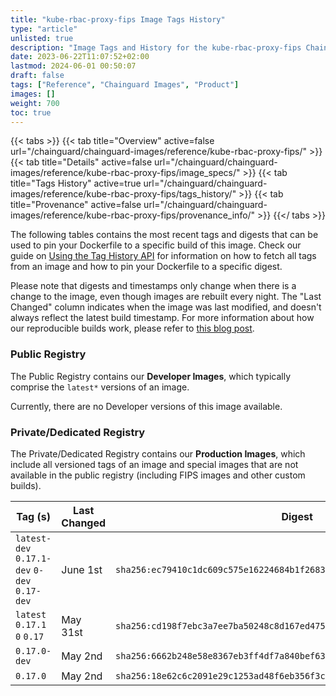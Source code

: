 ```yaml
---
title: "kube-rbac-proxy-fips Image Tags History"
type: "article"
unlisted: true
description: "Image Tags and History for the kube-rbac-proxy-fips Chainguard Image"
date: 2023-06-22T11:07:52+02:00
lastmod: 2024-06-01 00:50:07
draft: false
tags: ["Reference", "Chainguard Images", "Product"]
images: []
weight: 700
toc: true
---
```


{{< tabs >}}
{{< tab title="Overview" active=false url="/chainguard/chainguard-images/reference/kube-rbac-proxy-fips/" >}}
{{< tab title="Details" active=false url="/chainguard/chainguard-images/reference/kube-rbac-proxy-fips/image_specs/" >}}
{{< tab title="Tags History" active=true url="/chainguard/chainguard-images/reference/kube-rbac-proxy-fips/tags_history/" >}}
{{< tab title="Provenance" active=false url="/chainguard/chainguard-images/reference/kube-rbac-proxy-fips/provenance_info/" >}}
{{</ tabs >}}

The following tables contains the most recent tags and digests that can be used to pin your Dockerfile to a specific build of this image. Check our guide on [Using the Tag History API](/chainguard/chainguard-images/using-the-tag-history-api/) for information on how to fetch all tags from an image and how to pin your Dockerfile to a specific digest.

Please note that digests and timestamps only change when there is a change to the image, even though images are rebuilt every night. The "Last Changed" column indicates when the image was last modified, and doesn't always reflect the latest build timestamp. For more information about how our reproducible builds work, please refer to [this blog post](https://www.chainguard.dev/unchained/reproducing-chainguards-reproducible-image-builds).

### Public Registry
The Public Registry contains our **Developer Images**, which typically comprise the `latest*` versions of an image.

Currently, there are no Developer versions of this image available.

### Private/Dedicated Registry
The Private/Dedicated Registry contains our **Production Images**, which include all versioned tags of an image and special images that are not available in the public registry (including FIPS images and other custom builds).

| Tag (s)                                       | Last Changed | Digest                                                                    |
|-----------------------------------------------|--------------|---------------------------------------------------------------------------|
|  `latest-dev` `0.17.1-dev` `0-dev` `0.17-dev` | June 1st     | `sha256:ec79410c1dc609c575e16224684b1f2683fbf8c780f3e2505b44a5f033dd13e3` |
|  `latest` `0.17.1` `0` `0.17`                 | May 31st     | `sha256:cd198f7ebc3a7ee7ba50248c8d167ed475d918fe7fe8aa91bad5b8fabee40387` |
|  `0.17.0-dev`                                 | May 2nd      | `sha256:6662b248e58e8367eb3ff4df7a840bef630d61265ccc3b096382c77a6fd29d97` |
|  `0.17.0`                                     | May 2nd      | `sha256:18e62c6c2091e29c1253ad48f6eb356f3ca3652847e38b72ffe5df40106df80e` |

